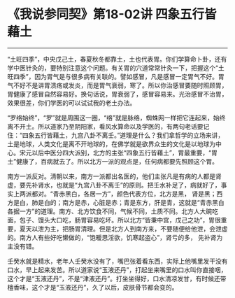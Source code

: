 # 《我说参同契》第18-02讲 四象五行皆藉土

------

“土旺四季”，中央戊己土，春夏秋冬都靠土，土也代表胃。你们学算命卜卦，还有学中医针灸的，要特别注意这个问题。有关胃的穴道常常针灸一下，把握这个“土旺四季”，因为胃气是与很多病有关联的。譬如感冒，凡是感冒一定胃气不好。胃气不好不是讲胃溃疡或发炎，而是胃气衰弱，寒了。所以你治感冒要随时照顾胃，胃健康了感冒自然容易好。换句话说，胃衰弱了，感冒容易来。光治感冒不治胃，效果很差，你们学医的可以试试我的老土办法。

“罗络始终”，“罗”就是周围这一圈，“络”就是脉络，蜘蛛网一样把它连起来，始终离不开土。所以道家乃至阴阳家，看风水算命以及学医的，有两句老话要记住：“四象五行皆藉土，九宫八卦不离壬。”道理是什么？我们拿哲学的立场来讲，土是地球，人类文化是离不开地球的，在佛学就是欲界众生的文化是以地球为中心。宋元以后中医分四大派别，北方的主张“四象五行皆藉土”，胃最重要，“胃土”健康了，百病就去了。所以北方一派的观点是，任何病都要先照顾这个胃。

南方一派反对。清朝以来，南方一派都出名医的，他们主张凡是有病的人都是肾虚，要先补肾水，也就是“九宫八卦不离壬”的原则。把壬水补足了，病就好了，事实上两派都对。“青赤黑白，各居一方”，颜色代表方位，北方是黑， 肾是黑；西方是白，肺是白的；南方是赤，心脏是赤；青是东方，肝是青，这就是“青赤黑白各据一方”的道理。南方、北方饮食不同，气候不同，土质不同。北方人大碗吃面，包子、馒头大口吃，肠胃容易吃坏。所以北方“皆秉中宫，戊己之功”，胃很重要，夏天以泄为主，把肠胃清理。但是北方人到南方来，不要随便给他泄，会泄虚的。南方人有些好吃懒做的，“饱暖思淫欲，饥寒起盗心”，肾亏的多， 先补肾为主没有错。

壬癸水就是精水，老年人壬癸水没有了，嘴巴张着看东西，实际上他嘴里发干没有口水，早上起来发苦。所以道家说“玉液还丹”，打起坐来嘴里的口水叫你直接咽，这个才是“玉液还丹”，不是“津液还丹”。打坐坐得好，口水清凉发甘，有时候还带檀香味，这个才是“玉液还丹”，久了以后，皮肤骨节都会变的。